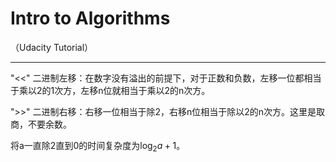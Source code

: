 # Intro to Algorithms 
（Udacity Tutorial）

---

"<<" 二进制左移：在数字没有溢出的前提下，对于正数和负数，左移一位都相当于乘以2的1次方，左移n位就相当于乘以2的n次方。

">>" 二进制右移：右移一位相当于除2，右移n位相当于除以2的n次方。这里是取商，不要余数。

将a一直除2直到0的时间复杂度为$\log_2a + 1$。
